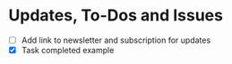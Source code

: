 # Updates, To-Dos and Issues

- [ ] Add link to newsletter and subscription for updates
- [x] Task completed example
